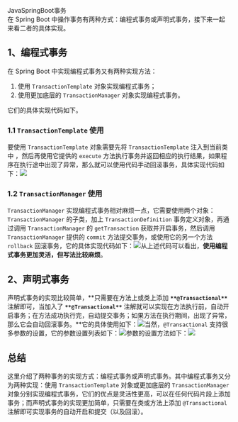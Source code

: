 JavaSpringBoot事务<br />在 Spring Boot 中操作事务有两种方式：编程式事务或声明式事务，接下来一起来看二者的具体实现。
<a name="wALCm"></a>
## 1、编程式事务
在 Spring Boot 中实现编程式事务又有两种实现方法：

1. 使用 `TransactionTemplate` 对象实现编程式事务；
2. 使用更加底层的 `TransactionManager` 对象实现编程式事务。

它们的具体实现代码如下。
<a name="owBIW"></a>
### 1.1 `TransactionTemplate` 使用
要使用 `TransactionTemplate`  对象需要先将 `TransactionTemplate` 注入到当前类中 ，然后再使用它提供的 `execute` 方法执行事务并返回相应的执行结果，如果程序在执行途中出现了异常，那么就可以使用代码手动回滚事务，具体实现代码如下：![](https://cdn.nlark.com/yuque/0/2022/png/396745/1663047437070-86308022-7a53-48f6-ad05-048e333fc6c3.png#clientId=u8a41356e-e420-4&from=paste&id=uc8b8b1b7&originHeight=811&originWidth=1080&originalType=url&ratio=1&rotation=0&showTitle=false&status=done&style=none&taskId=u70f9c7e4-7366-4142-99e5-95604c56bce&title=)
<a name="Wdj1m"></a>
### 1.2 `TransactionManager` 使用
`TransactionManager` 实现编程式事务相对麻烦一点，它需要使用两个对象：`TransactionManager` 的子类，加上 `TransactionDefinition` 事务定义对象，再通过调用 `TransactionManager` 的 `getTransaction` 获取并开启事务，然后调用 `TransactionManager` 提供的 `commit` 方法提交事务，或使用它的另一个方法 `rollback` 回滚事务，它的具体实现代码如下：![](https://cdn.nlark.com/yuque/0/2022/png/396745/1663047437105-e047407e-d48e-4a69-b9c7-93f96efbbaa1.png#clientId=u8a41356e-e420-4&from=paste&id=u1b61d7be&originHeight=810&originWidth=1080&originalType=url&ratio=1&rotation=0&showTitle=false&status=done&style=none&taskId=ua14e090c-d6dc-48c9-9503-2863ad66e92&title=)从上述代码可以看出，**使用编程式事务更加灵活，但写法比较麻烦**。
<a name="VT3Ym"></a>
## 2、声明式事务
声明式事务的实现比较简单，**只需要在方法上或类上添加 **`**@Transactional**`** 注解即可，当加入了 **`**@Transactional**`** 注解就可以实现在方法执行前，自动开启事务；在方法成功执行完，自动提交事务；如果方法在执行期间，出现了异常，那么它会自动回滚事务。**它的具体使用如下：![](https://cdn.nlark.com/yuque/0/2022/png/396745/1663047437100-602beea9-6978-4bd0-a375-e51f78009b1e.png#clientId=u8a41356e-e420-4&from=paste&id=u36c9babe&originHeight=383&originWidth=1080&originalType=url&ratio=1&rotation=0&showTitle=false&status=done&style=none&taskId=u2838509b-9af7-4ca0-8193-a10bf9d8e0b&title=)当然，`@Transactional` 支持很多参数的设置，它的参数设置列表如下：![](https://cdn.nlark.com/yuque/0/2022/png/396745/1663047437008-fdcc9441-c8ba-44a8-b35a-10789f53d63a.png#clientId=u8a41356e-e420-4&from=paste&id=u452ce717&originHeight=694&originWidth=1080&originalType=url&ratio=1&rotation=0&showTitle=false&status=done&style=none&taskId=uafc33146-a10b-480f-88f9-7939a8f4480&title=)参数的设置方法如下：![](https://cdn.nlark.com/yuque/0/2022/png/396745/1663047437024-40bb0d3c-c3ca-4f48-844a-3f36ebd1dea6.png#clientId=u8a41356e-e420-4&from=paste&id=u7de29938&originHeight=436&originWidth=1080&originalType=url&ratio=1&rotation=0&showTitle=false&status=done&style=none&taskId=u9dcb7eb1-3252-4a39-ac2c-05ea3947e66&title=)
<a name="eWbT9"></a>
## 总结
这里介绍了两种事务的实现方式：编程式事务或声明式事务。其中编程式事务又分为两种实现：使用 `TransactionTemplate` 对象或更加底层的 `TransactionManager` 对象分别实现编程式事务，它们的优点是灵活性更高，可以在任何代码片段上添加事务；而声明式事务的实现更加简单，只需要在类或方法上添加 `@Transactional` 注解即可实现事务的自动开启和提交（以及回滚）。
